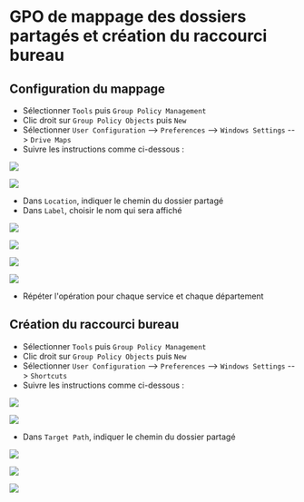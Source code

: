 # GPO de mappage des dossiers partagés et création du raccourci bureau

## Configuration du mappage

- Sélectionner `Tools` puis `Group Policy Management`
- Clic droit sur `Group Policy Objects` puis `New`
- Sélectionner `User Configuration` --> `Preferences` --> `Windows Settings` --> `Drive Maps`
- Suivre les instructions comme ci-dessous :

![](https://github.com/WildCodeSchool/TSSR-2402-P3-G3-BuildYourInfra-Ekoloclast/blob/main/S13/capture%20GPO%20Mapage%20et%20Shortcut/New%20mapped%20drive.png)

![](https://github.com/WildCodeSchool/TSSR-2402-P3-G3-BuildYourInfra-Ekoloclast/blob/main/S13/capture%20GPO%20Mapage%20et%20Shortcut/general%20mapped.png)

- Dans `Location`, indiquer le chemin du dossier partagé
- Dans `Label`, choisir le nom qui sera affiché

![](https://github.com/WildCodeSchool/TSSR-2402-P3-G3-BuildYourInfra-Ekoloclast/blob/main/S13/capture%20GPO%20Mapage%20et%20Shortcut/common%20mapped.png)

![](https://github.com/WildCodeSchool/TSSR-2402-P3-G3-BuildYourInfra-Ekoloclast/blob/main/S13/capture%20GPO%20Mapage%20et%20Shortcut/clik%20targetting.png)

![](https://github.com/WildCodeSchool/TSSR-2402-P3-G3-BuildYourInfra-Ekoloclast/blob/main/S13/capture%20GPO%20Mapage%20et%20Shortcut/security%20group.png)

![](https://github.com/WildCodeSchool/TSSR-2402-P3-G3-BuildYourInfra-Ekoloclast/blob/main/S13/capture%20GPO%20Mapage%20et%20Shortcut/target%20choice.png)

- Répéter l'opération pour chaque service et chaque département

## Création du raccourci bureau

- Sélectionner `Tools` puis `Group Policy Management`
- Clic droit sur `Group Policy Objects` puis `New`
- Sélectionner `User Configuration` --> `Preferences` --> `Windows Settings` --> `Shortcuts`
- Suivre les instructions comme ci-dessous :

![](https://github.com/WildCodeSchool/TSSR-2402-P3-G3-BuildYourInfra-Ekoloclast/blob/main/S13/capture%20GPO%20Mapage%20et%20Shortcut/neu%20shrtcut.png)

![](https://github.com/WildCodeSchool/TSSR-2402-P3-G3-BuildYourInfra-Ekoloclast/blob/main/S13/capture%20GPO%20Mapage%20et%20Shortcut/general%20shrtcut.png)

- Dans `Target Path`, indiquer le chemin du dossier partagé

![](https://github.com/WildCodeSchool/TSSR-2402-P3-G3-BuildYourInfra-Ekoloclast/blob/main/S13/capture%20GPO%20Mapage%20et%20Shortcut/shrt%20clik%20targeting.png)

![](https://github.com/WildCodeSchool/TSSR-2402-P3-G3-BuildYourInfra-Ekoloclast/blob/main/S13/capture%20GPO%20Mapage%20et%20Shortcut/shrt%20security%20group.png)

![](https://github.com/WildCodeSchool/TSSR-2402-P3-G3-BuildYourInfra-Ekoloclast/blob/main/S13/capture%20GPO%20Mapage%20et%20Shortcut/target%20choice.png)
